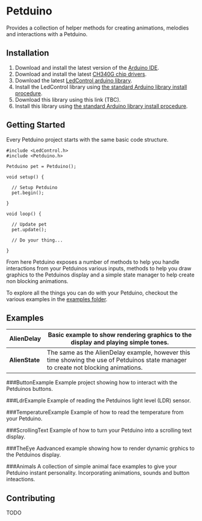 # Petduino
Provides a collection of helper methods for creating animations, melodies and interactions with a Petduino.

## Installation
1. Download and install the latest version of the [Arduino IDE](http://www.arduino.cc/en/main/software).
2. Download and install the latest [CH340G chip drivers](http://www.wch.cn/downloads.php?name=pro&proid=65).
3. Download the latest [LedControl arduino library](https://github.com/wayoda/LedControl/releases).
4. Install the LedControl library using [the standard Arduino library install procedure](http://www.arduino.cc/en/Guide/Libraries#.UwxndHX5PtY).
5. Download this library using this link (TBC).
6. Install this library using [the standard Arduino library install procedure](http://www.arduino.cc/en/Guide/Libraries#.UwxndHX5PtY).

## Getting Started
Every Petduino project starts with the same basic code structure.

    #include <LedControl.h>
    #include <Petduino.h>

    Petduino pet = Petduino();

    void setup() {

      // Setup Petduino
      pet.begin();

    }

    void loop() {

      // Update pet
      pet.update();

      // Do your thing...

    }

From here Petduino exposes a number of methods to help you handle interactions from your Petduinos various inputs, methods to help you draw graphics to the Petduinos display and a simple state manager to help create non blocking animations.

To explore all the things you can do with your Petduino, checkout the various examples in the [examples folder](https://github.com/circuitbeard/petduino/tree/master/examples).

## Examples
| **AlienDelay** | Basic example to show rendering graphics to the display and playing simple tones. |
| -------------- | --------------------------------------------------------------------------------- |
| **AlienState** | The same as the AlienDelay example, however this time showing the use of Petduinos state manager to create not blocking animations. |

###ButtonExample
Example project showing how to interact with the Petduinos buttons.

###LdrExample
Example of reading the Petduinos light level (LDR) sensor.

###TemperatureExample
Example of how to read the temperature from your Petduino.

###ScrollingText
Example of how to turn your Petduino into a scrolling text display.

###TheEye
Aadvanced example showing how to render dynamic grphics to the Petduinos display.

###Animals
A collection of simple animal face examples to give your Petduino instant personality. Incorporating animations, sounds and button inteactions.

## Contributing
TODO
